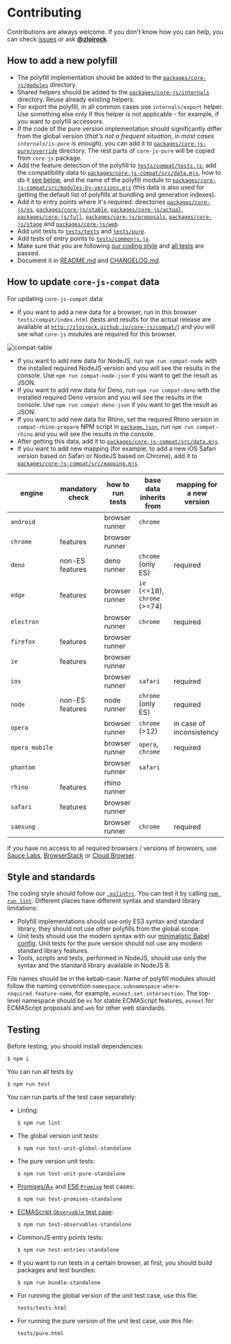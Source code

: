 # Contributing

Contributions are always welcome. If you don't know how you can help, you can check [issues](https://github.com/zloirock/core-js/issues) or ask [**@zloirock**](https://github.com/zloirock).

## How to add a new polyfill

- The polyfill implementation should be added to the [`packages/core-js/modules`](./packages/core-js/modules) directory.
- Shared helpers should be added to the [`packages/core-js/internals`](./packages/core-js/internals) directory. Reuse already existing helpers.
- For export the polyfill, in all common cases use `internals/export` helper. Use something else only if this helper is not applicable - for example, if you want to polyfill accessors.
- If the code of the pure version implementation should significantly differ from the global version (*that's not a frequent situation, in most cases `internals/is-pure` is enough*), you can add it to [`packages/core-js-pure/override`](./packages/core-js-pure/override) directory. The rest parts of `core-js-pure` will be copied from `core-js` package.
- Add the feature detection of the polyfill to [`tests/compat/tests.js`](./tests/compat/tests.js), add the compatibility data to [`packages/core-js-compat/src/data.mjs`](./packages/core-js-compat/src/data.mjs), how to do it [see below](#how-to-update-core-js-compat-data), and the name of the polyfill module to [`packages/core-js-compat/src/modules-by-versions.mjs`](./packages/core-js-compat/src/modules-by-versions.mjs) (this data is also used for getting the default list of polyfills at bundling and generation indexes).
- Add it to entry points where it's required: directories [`packages/core-js/es`](./packages/core-js/es), [`packages/core-js/stable`](./packages/core-js/stable), [`packages/core-js/actual`](./packages/core-js/actual), [`packages/core-js/full`](./packages/core-js/full), [`packages/core-js/proposals`](./packages/core-js/proposals), [`packages/core-js/stage`](./packages/core-js/stage) and [`packages/core-js/web`](./packages/core-js/web).
- Add unit tests to [`tests/tests`](./tests/tests) and [`tests/pure`](./tests/pure).
- Add tests of entry points to [`tests/commonjs.js`](./tests/commonjs.js).
- Make sure that you are following [our coding style](#style-and-standards) and [all tests](#testing) are passed.
- Document it in [README.md](./README.md) and [CHANGELOG.md](./CHANGELOG.md).

## How to update `core-js-compat` data

For updating `core-js-compat` data:

- If you want to add a new data for a browser, run in this browser `tests/compat/index.html` (tests and results for the actual release are available at [`http://zloirock.github.io/core-js/compat/`](http://zloirock.github.io/core-js/compat/)) and you will see what `core-js` modules are required for this browser.

![compat-table](https://user-images.githubusercontent.com/2213682/173199354-1f3aeb83-7231-46b2-8a14-a9d47ce3ae45.png)

- If you want to add new data for NodeJS, run `npm run compat-node` with the installed required NodeJS version and you will see the results in the console. Use `npm run compat-node-json` if you want to get the result as JSON.
- If you want to add new data for Deno, run `npm run compat-deno` with the installed required Deno version and you will see the results in the console. Use `npm run compat-deno-json` if you want to get the result as JSON.
- If you want to add new data for Rhino, set the required Rhino version in `compat-rhino-prepare` NPM script in [`package.json`](./package.json), run `npm run compat-rhino` and you will see the results in the console.
- After getting this data, add it to [`packages/core-js-compat/src/data.mjs`](./packages/core-js-compat/src/data.mjs).
- If you want to add new mapping (for example, to add a new iOS Safari version based on Safari or NodeJS based on Chrome), add it to [`packages/core-js-compat/src/mapping.mjs`](./packages/core-js-compat/src/mapping.mjs).

engine         | mandatory check | how to run tests | base data inherits from      | mapping for a new version
---            | ---             | ---              | ---                          | ---
`android`      |                 | browser runner   | `chrome`                     |
`chrome`       | features        | browser runner   |                              |
`deno`         | non-ES features | deno runner      | `chrome` (only ES)           | required
`edge`         | features        | browser runner   | `ie` (<=18), `chrome` (>=74) |
`electron`     |                 | browser runner   | `chrome`                     | required
`firefox`      | features        | browser runner   |                              |
`ie`           | features        | browser runner   |                              |
`ios`          |                 | browser runner   | `safari`                     | required
`node`         | non-ES features | node runner      | `chrome` (only ES)           | required
`opera`        |                 | browser runner   | `chrome` (>12)               | in case of inconsistency
`opera_mobile` |                 | browser runner   | `opera`, `chrome`            | required
`phantom`      |                 | browser runner   | `safari`                     |
`rhino`        | features        | rhino runner     |                              |
`safari`       | features        | browser runner   |                              |
`samsung`      |                 | browser runner   | `chrome`                     | required

If you have no access to all required browsers / versions of browsers, use [Sauce Labs](https://saucelabs.com/), [BrowserStack](https://www.browserstack.com/) or [Cloud Browser](https://ieonchrome.com/).

## Style and standards

The coding style should follow our [`.eslintrc`](./.eslintrc.js). You can test it by calling [`npm run lint`](#testing). Different places have different syntax and standard library limitations:
- Polyfill implementations should use only ES3 syntax and standard library, they should not use other polyfills from the global scope.
- Unit tests should use the modern syntax with our [minimalistic Babel config](./babel.config.js). Unit tests for the pure version should not use any modern standard library features.
- Tools, scripts and tests, performed in NodeJS, should use only the syntax and the standard library available in NodeJS 8.

File names should be in the kebab-case. Name of polyfill modules should follow the naming convention `namespace.subnamespace-where-required.feature-name`, for example, `esnext.set.intersection`. The top-level namespace should be `es` for stable ECMAScript features, `esnext` for ECMAScript proposals and `web` for other web standards.

## Testing

Before testing, you should install dependencies:
```
$ npm i
```
You can run all tests by
```
$ npm run test
```
You can run parts of the test case separately:
- Linting:
  ```
  $ npm run lint
  ```
- The global version unit tests:
  ```
  $ npm run test-unit-global-standalone
  ```
- The pure version unit tests:
  ```
  $ npm run test-unit-pure-standalone
  ```
- [Promises/A+](https://github.com/promises-aplus/promises-tests) and [ES6 `Promise`](https://github.com/promises-es6/promises-es6) test cases:
  ```
  $ npm run test-promises-standalone
  ```
- [ECMAScript `Observable` test case](https://github.com/tc39/proposal-observable):
  ```
  $ npm run test-observables-standalone
  ```
- CommonJS entry points tests:
  ```
  $ npm run test-entries-standalone
  ```
- If you want to run tests in a certain browser, at first, you should build packages and test bundles:
  ```
  $ npm run bundle-standalone
  ```
- For running the global version of the unit test case, use this file:
  ```
  tests/tests.html
  ```
- For running the pure version of the unit test case, use this file:
  ```
  tests/pure.html
  ```

